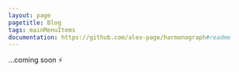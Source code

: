```yaml
---
layout: page
pagetitle: Blog
tags: mainMenuItems
documentation: https://github.com/alex-page/harmonograph#readme
---
```

...coming soon ⚡
